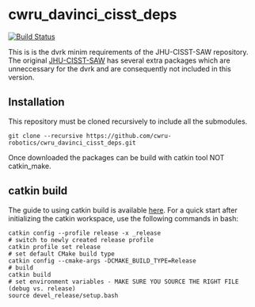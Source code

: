 # cwru_davinci_cisst_deps

[![Build Status](https://travis-ci.org/cwru-robotics/cwru_davinci_cisst_deps.svg?branch=master)](https://travis-ci.org/cwru-robotics/cwru_davinci_cisst_deps)

This is is the dvrk minim requirements of the JHU-CISST-SAW repository. The original [JHU-CISST-SAW](https://github.com/jhu-cisst/cisst-saw) has several extra packages which are unneccessary for the dvrk and are consequently not included in this version.

## Installation

This repository must be cloned recursively to include all the submodules.
```
git clone --recursive https://github.com/cwru-robotics/cwru_davinci_cisst_deps.git
```

Once downloaded the packages can be build with catkin tool NOT catkin_make.

## catkin build

The guide to using catkin build is available [here](https://catkin-tools.readthedocs.io/en/latest/). For a quick start after initializing the catkin workspace, use the following commands in bash:
```
catkin config --profile release -x _release
# switch to newly created release profile
catkin profile set release
# set default CMake build type
catkin config --cmake-args -DCMAKE_BUILD_TYPE=Release
# build
catkin build
# set environment variables - MAKE SURE YOU SOURCE THE RIGHT FILE (debug vs. release)
source devel_release/setup.bash
```




